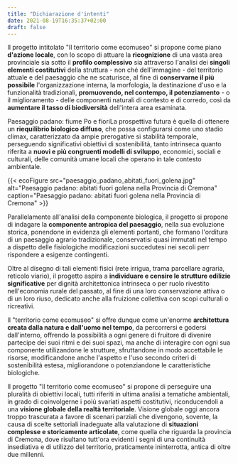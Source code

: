 ```yaml
---
title: "Dichiarazione d'intenti"
date: 2021-08-19T16:35:37+02:00
draft: false
---
```


Il progetto intitolato "Il territorio come ecomuseo" si propone come piano **d'azione locale**, con lo scopo di attuare la **ricognizione** di una vasta area provinciale sia sotto il **profilo complessivo** sia attraverso l'analisi dei **singoli elementi costitutivi** della struttura - non ché dell'immagine - del territorio attuale e del paesaggio che ne scaturisce, al fine di **conservarne il più possibile** l'organizzazione interna, la morfologia, la destinazione d'uso e la funzionalità tradizionali, **promuovendo, nel contempo, il potenziamento** - o il miglioramento - delle componenti naturali di contesto e di corredo, così da **aumentare il tasso di biodiversità** dell'intera area esaminata.

Paesaggio padano: fiume Po e fioriLa prospettiva futura è quella di ottenere un **riequilibrio biologico diffuso**, che possa configurarsi come uno stadio climax, caratterizzato da ampie prerogative si stabilità temporale, perseguendo significativi obiettivi di sostenibilità, tanto intrinseca quanto riferita a **nuovi e più congruenti modelli di sviluppo**, economici, sociali e culturali, delle comunità umane locali che operano in tale contesto ambientale.

{{< ecoFigure src="paesaggio_padano_abitati_fuori_golena.jpg" alt="Paesaggio padano: abitati fuori golena nella Provincia di Cremona" caption="Paesaggio padano: abitati fuori golena nella Provincia di Cremona" >}}

Parallelamente all'analisi della componente biologica, il progetto si propone di indagare la **componente antropica del paesaggio**, nella sua evoluzione storica, ponendone in evidenza gli elementi portanti, che formano l'orditura di un paesaggio agrario tradizionale, conservatisi quasi immutati nel tempo a dispetto delle fisiologiche modificazioni succedutesi nei secoli perr rispondere a esigenze contingenti.

Oltre al disegno di tali elementi fisici (rete irrigua, trama parcellare agraria, reticolo viario), il progetto aspira a **individuare e censire le strutture edilizie significative** per dignità architettonica intrinseca o per ruolo rivestito nell'economia rurale del passato, al fine di una loro conservazione attiva o di un loro riuso, dedicato anche alla fruizione collettiva con scopi culturali o ricreativi.


Il "territorio come ecomuseo" si offre dunque come un'enorme **architettura creata dalla natura e dall'uomo nel tempo**, da percorrersi e godersi dall'interno, offrendo la possibilità a ogni genere di fruitore di divenire partecipe dei suoi ritmi e dei suoi spazi, ma anche di interagire con ogni sua componente utilizandone le strutture, sfruttandone in modo accettabile le risorse, modificandone anche l'aspetto e l'uso secondo criteri di sostenibilità estesa, migliorandone o potenziandone le caratteristiche biologiche.

Il progetto "Il territorio come ecomuseo" si propone di perseguire una pluralità di obiettivi locali, tutti riferiti in ultima analisi a tematiche ambientali, in grado di coinvolgerne i poiù svariati aspetti costitutivi, riconducendoli a una **visione globale della realtà territoriale**. Visione globale oggi ancora troppo trascurata a favore di scenari parziali che divengono, sovente, la causa di scelte settoriali inadeguate alla valutazione di **situazioni complesse e storicamente articolate**, come quella che riguarda la provincia di Cremona, dove risultano tutt'ora evidenti i segni di una continuità insediativa e di utilizzo del territorio, praticamente ininterrotta, antica di oltre due millenni.
